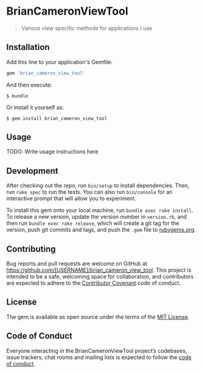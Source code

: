 # BrianCameronViewTool

> Various view specific methods for applications I use

## Installation

Add this line to your application's Gemfile:

```ruby
gem 'brian_cameron_view_tool'
```

And then execute:

    $ bundle

Or install it yourself as:

    $ gem install brian_cameron_view_tool

## Usage

TODO: Write usage instructions here

## Development

After checking out the repo, run `bin/setup` to install dependencies. Then, run `rake spec` to run the tests. You can also run `bin/console` for an interactive prompt that will allow you to experiment.

To install this gem onto your local machine, run `bundle exec rake install`. To release a new version, update the version number in `version.rb`, and then run `bundle exec rake release`, which will create a git tag for the version, push git commits and tags, and push the `.gem` file to [rubygems.org](https://rubygems.org).

## Contributing

Bug reports and pull requests are welcome on GitHub at https://github.com/[USERNAME]/brian_cameron_view_tool. This project is intended to be a safe, welcoming space for collaboration, and contributors are expected to adhere to the [Contributor Covenant](http://contributor-covenant.org) code of conduct.

## License

The gem is available as open source under the terms of the [MIT License](https://opensource.org/licenses/MIT).

## Code of Conduct

Everyone interacting in the BrianCameronViewTool project’s codebases, issue trackers, chat rooms and mailing lists is expected to follow the [code of conduct](https://github.com/[USERNAME]/brian_cameron_view_tool/blob/master/CODE_OF_CONDUCT.md).
